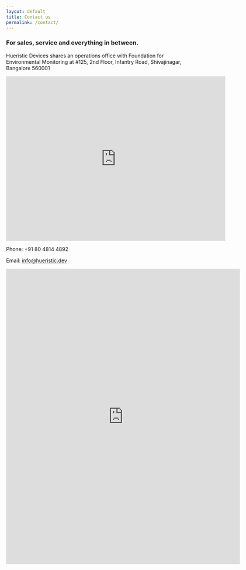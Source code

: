 ```yaml
---
layout: default
title: Contact us
permalink: /contact/
---
```

### For sales, service and everything in between.

Hueristic Devices shares an operations office with Foundation for Environmental Monitoring at
#125, 2nd Floor, Infantry Road, Shivajinagar, Bangalore 560001

<iframe src="https://www.google.com/maps/embed?pb=!1m18!1m12!1m3!1d3887.872354956894!2d77.60299641464367!3d12.98001501820598!2m3!1f0!2f0!3f0!3m2!1i1024!2i768!4f13.1!3m3!1m2!1s0x3bae1662d93860c7%3A0xb55251c6afb2fc4a!2sFoundation%20for%20Environmental%20Monitoring!5e0!3m2!1sen!2sin!4v1622458061925!5m2!1sen!2sin" width="600" height="450" style="border:0;" allowfullscreen="" loading="lazy"></iframe>

Phone: +91 80 4814 4892         

Email: [info@hueristic.dev](mailto:info@hueristic.dev)

<iframe src="https://docs.google.com/forms/d/e/1FAIpQLScbtjHFpvX7LbMfTriKc960lncjbnXMvsZajyESaVxqaHkIlA/viewform?embedded=true" width="640" height="808" frameborder="0" marginheight="0" marginwidth="0">Loading…</iframe>


